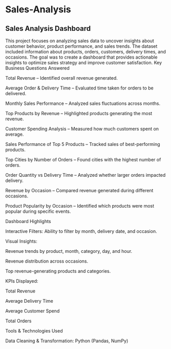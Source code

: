 # Sales-Analysis
## Sales Analysis Dashboard
This project focuses on analyzing sales data to uncover insights about customer behavior, product performance, and sales trends. The dataset included information about products, orders, customers, delivery times, and occasions. The goal was to create a dashboard that provides actionable insights to optimize sales strategy and improve customer satisfaction.
Key Business Questions Answered

Total Revenue – Identified overall revenue generated.

Average Order & Delivery Time – Evaluated time taken for orders to be delivered.

Monthly Sales Performance – Analyzed sales fluctuations across months.

Top Products by Revenue – Highlighted products generating the most revenue.

Customer Spending Analysis – Measured how much customers spent on average.

Sales Performance of Top 5 Products – Tracked sales of best-performing products.

Top Cities by Number of Orders – Found cities with the highest number of orders.

Order Quantity vs Delivery Time – Analyzed whether larger orders impacted delivery.

Revenue by Occasion – Compared revenue generated during different occasions.

Product Popularity by Occasion – Identified which products were most popular during specific events.

Dashboard Highlights

Interactive Filters: Ability to filter by month, delivery date, and occasion.

Visual Insights:

Revenue trends by product, month, category, day, and hour.

Revenue distribution across occasions.

Top revenue-generating products and categories.

KPIs Displayed:

Total Revenue

Average Delivery Time

Average Customer Spend

Total Orders

Tools & Technologies Used

Data Cleaning & Transformation: Python (Pandas, NumPy)
